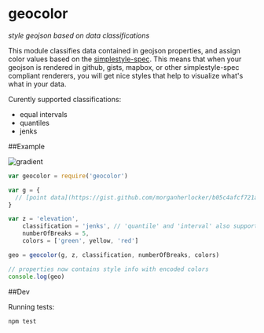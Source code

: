 geocolor
========

*style geojson based on data classifications*


This module classifies data contained in geojson properties, and assign color values based on the [simplestyle-spec](https://github.com/mapbox/simplestyle-spec/blob/master/1.1.0/README.md). This means that when your geojson is rendered in github, gists, mapbox, or other simplestyle-spec compliant renderers, you will get nice styles that help to visualize what's what in your data.

Curently supported classifications:

- equal intervals
- quantiles
- jenks

##Example

![gradient](https://raw2.github.com/morganherlocker/geocolor/master/img/Screen%20Shot%202014-02-06%20at%203.13.09%20PM.jpg)

```js
var geocolor = require('geocolor')

var g = {
  // [point data](https://gist.github.com/morganherlocker/b05c4afcf721adcb3df2)
}

var z = 'elevation',
    classification = 'jenks', // 'quantile' and 'interval' also supported
    numberOfBreaks = 5,
    colors = ['green', yellow, 'red']

geo = geocolor(g, z, classification, numberOfBreaks, colors)

// properties now contains style info with encoded colors
console.log(geo) 
```

##Dev

Running tests:

```bash
npm test
```
